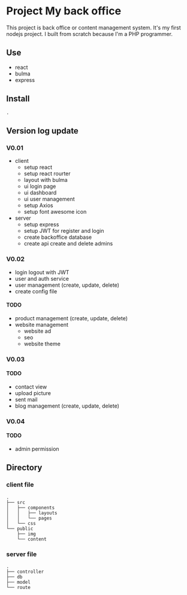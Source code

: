 # Project My back office 

This project is back office or content management system.
It's my first nodejs project.
I built from scratch because I'm a PHP programmer.

## Use
- react
- bulma
- express

## Install
    .

## Version log update

### V0.01
- client
    - setup react 
    - setup react rourter
    - layout with bulma
    - ui login page
    - ui dashboard
    - ui user management
    - setup Axios
    - setup font awesome icon
- server
    - setup express
    - setup JWT for register and login
    - create backoffice database
    - create api create and delete admins

### V0.02
- login logout with JWT
- user and auth service
- user management (create, update, delete)
- create config file
#### TODO
- product management (create, update, delete)
- website management
    - website ad
    - seo
    - website theme
    
### V0.03
#### TODO
- contact view
- upload picture
- sent mail
- blog management (create, update, delete)

### V0.04
#### TODO
- admin permission

## Directory

### client file
    .
    ├── src
    │   ├── components
    │   │   ├── layouts
    │   │   └── pages
    │   └── css
    └── public
        ├── img
        └── content

### server file
    .
    ├── controller
    ├── db
    ├── model
    └── route

